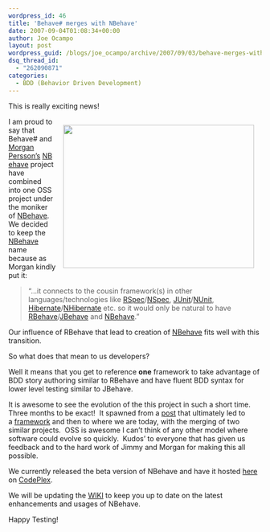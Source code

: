 ```yaml
---
wordpress_id: 46
title: 'Behave# merges with NBehave'
date: 2007-09-04T01:08:34+00:00
author: Joe Ocampo
layout: post
wordpress_guid: /blogs/joe_ocampo/archive/2007/09/03/behave-merges-with-nbehave.aspx
dsq_thread_id:
  - "262090871"
categories:
  - BDD (Behavior Driven Development)
---
```

This is really exciting news!

<img style="margin: 15px" height="285" src="http://www.exchange3d.com/cubecart/images/uploads/aff186/Road_Merging.jpg" width="380" align="right" />I am proud to say that Behave# and <a href="http://www.morganpersson.net/default.aspx" target="_blank">Morgan Persson&#8217;s</a>&nbsp;<a href="http://nbehave.org/" target="_blank">NBehave</a> project have combined into one OSS project under the moniker of <a href="http://www.nbehave.org/" target="_blank">NBehave</a>.&nbsp; We decided to keep the <a href="http://www.nbehave.org/" target="_blank">NBehave</a> name because as Morgan kindly put it:

> &#8220;&#8230;it connects to the cousin framework(s) in other languages/technologies like <a href="http://rspec.rubyforge.org/" target="_blank">RSpec</a>/<a href="http://nspec.tigris.org/" target="_blank">NSpec</a>, <a href="http://www.junit.org/" target="_blank">JUnit</a>/<a href="http://www.nunit.org/" target="_blank">NUnit</a>, <a href="http://www.hibernate.org/" target="_blank">Hibernate</a>/<a href="http://www.hibernate.org/343.html" target="_blank">NHibernate</a> etc. so it would only be natural to have <a href="http://rubyforge.org/projects/rbehave/" target="_blank">RBehave</a>/<a href="http://jbehave.org/" target="_blank">JBehave</a> and <a href="http://www.nbehave.org/" target="_blank">NBehave</a>.&#8221;

Our influence of RBehave that lead to creation of <a href="http://www.nbehave.org/" target="_blank">NBehave</a> fits well with this transition.

So what does that mean to us developers?

Well it means that you get to reference **one** framework to take advantage of BDD story authoring similar to RBehave and have fluent BDD syntax for lower level testing similar to JBehave.

It is awesome to see the evolution of the this project in such a short time. Three months to be exact!&nbsp; It spawned from a <a href="http://www.lostechies.com/blogs/joe_ocampo/archive/2007/06/28/introducing-nunit-behave-or-insert-what-ever-other-catchy-name.aspx" target="_blank">post</a> that ultimately led to a&nbsp;<a href="http://grabbagoft.blogspot.com/2007/07/introducing-behave.html" target="_blank">framework</a> and then to where we are today, with the merging of two similar projects.&nbsp; OSS is awesome I can&#8217;t think of any other model where software could evolve so quickly.&nbsp; Kudos&#8217; to everyone that has given us feedback and to the hard work of&nbsp;Jimmy and Morgan for making this all possible.

We currently released the beta version of&nbsp;NBehave and have it hosted <a href="http://www.codeplex.com/NBehave/Release/ProjectReleases.aspx?ReleaseId=6849" target="_blank">here</a> on <a href="http://www.codeplex.com/" target="_blank">CodePlex</a>.

We will be updating the <a href="http://www.codeplex.com/NBehave" target="_blank">WIKI</a> to keep you up to date on the latest enhancements and usages of NBehave.

Happy Testing!